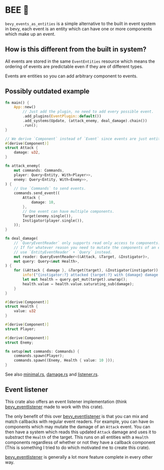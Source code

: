 # BEE 🐝

`bevy_events_as_entities` is a simple alternative to the built in event system in bevy, each event is an entity which can have one or more components which make up an event.

## How is this different from the built in system?

All events are stored in the same `EventEntities` resource which means the ordering of events are predictable even if they are of different types.

Events are entities so you can add arbitrary component to events.

## Possibly outdated example

```rust
fn main() {
    App::new()
        // Just add the plugin, no need to add every possible event.
        .add_plugins(EventPlugin::default())
        .add_systems(Update, (attack_enemy, deal_damage).chain())
        .run();
}

// We derive `Component` instead of `Event` since events are just entities with components.
#[derive(Component)]
struct Attack {
    damage: u32,
}

fn attack_enemy(
    mut commands: Commands,
    player: Query<Entity, With<Player>>,
    enemy: Query<Entity, With<Enemy>>,
) {
    // Use `Commands` to send events.
    commands.send_event((
        Attack {
            damage: 10,
        },
        // One event can have multiple components.
        Target(enemy.single()),
        Instigator(player.single()),
    ));
}

fn deal_damage(
    // `QueryEventReader` only supports read only access to components.
    // If for whatever reason you need to mutate the components of an event,
    // use `EntityEventReader` + `Query` instead.
    mut reader: QueryEventReader<(&Attack, &Target, &Instigator)>,
    mut query: Query<&mut Health>,
) {
    for (&Attack { damage }, &Target(target), &Instigator(instigator)) in reader.read() {
        info!("{instigator:?} attacked {target:?} with {damage} damage!");
        let mut health = query.get_mut(target).unwrap();
        health.value = health.value.saturating_sub(damage);
    }
}

#[derive(Component)]
struct Health {
    value: u32
}

#[derive(Component)]
struct Player;

#[derive(Component)]
struct Enemy;

fn setup(mut commands: Commands) {
    commands.spawn(Player);
    commands.spawn((Enemy, Health { value: 10 }));
}
```

See also [minimal.rs](https://github.com/atornity/bevy_events_as_entities/blob/master/examples/minimal.rs), [damage.rs](https://github.com/atornity/bevy_events_as_entities/blob/master/examples/damage.rs) and [listener.rs](https://github.com/atornity/bevy_events_as_entities/blob/master/examples/listener.rs).

## Event listener

This crate also offers an event listener implementation (think [bevy_eventlistener](https://github.com/aevyrie/bevy_eventlistener) made to work with this crate).

The only benefit of this over [bevy_eventlistener](https://github.com/aevyrie/bevy_eventlistener) is that you can mix and match callbacks with regular event readers.
For example, you can have `On` components which may mutate the damage of an `Attack` event.
You can then have a system which reads this updated `Attack` damage and uses it to substract the `Health` of the target.
This runs on all entities with a `Health` components regardless of whether or not they have a callback component (This is something I tried to do which motivated me to create this crate).

[bevy_eventlistener](https://github.com/aevyrie/bevy_eventlistener) is generally a lot more feature complete in every other way.

